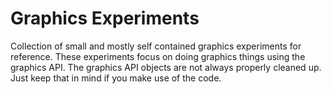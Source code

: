 # Graphics Experiments
Collection of small and mostly self contained graphics experiments for reference. 
These experiments focus on doing graphics things using the graphics API. 
The graphics API objects are not always properly cleaned up. Just keep that in 
mind if you make use of the code.
